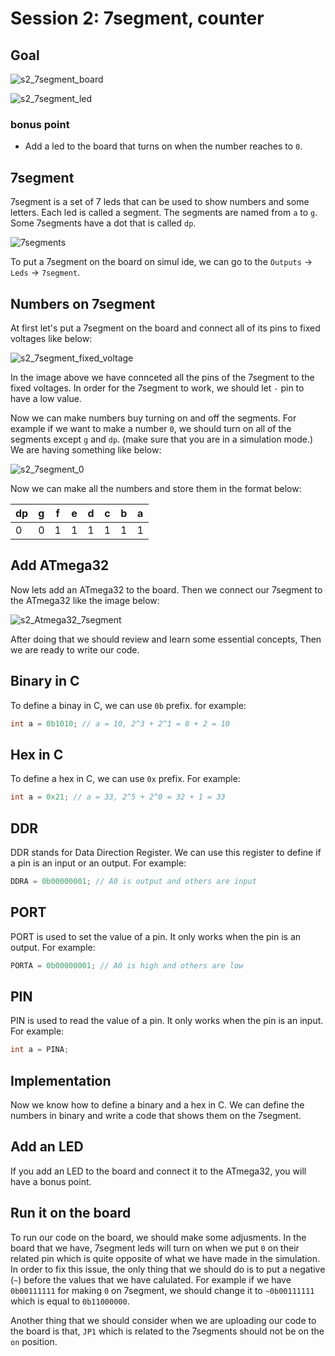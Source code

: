 # Session 2: 7segment, counter

## Goal

![s2_7segment_board](figures/s2_7segment_board.gif)

![s2_7segment_led](figures/s2_7segment_led.gif)

### bonus point

* Add a led to the board that turns on when the number reaches to `0`.

## 7segment

7segment is a set of 7 leds that can be used to show numbers and some letters.
Each led is called a segment.
The segments are named from `a` to `g`.
Some 7segments have a dot that is called `dp`.

![7segments](figures/s2_7segments.jpg)

To put a 7segment on the board on simul ide, we can go to the `Outputs` -> `Leds` -> `7segment`.

## Numbers on 7segment

At first let's put a 7segment on the board and connect all of its pins to fixed voltages like below:

![s2_7segment_fixed_voltage](figures/s2_7segment_fixed_voltage.png)

In the image above we have connceted all the pins of the 7segment to the fixed voltages.
In order for the 7segment to work, we should let `-` pin to have a low value.

Now we can make numbers buy turning on and off the segments.
For example if we want to make a number `0`, we should turn on all of the segments except `g` and `dp`.
(make sure that you are in a simulation mode.)
We are having something like below:

![s2_7segment_0](figures/s2_7segment_0.png)

Now we can make all the numbers and store them in the format below:

| dp | g | f | e | d | c | b | a |
|----|---|---|---|---|---|---|---|
| 0  | 0 | 1 | 1 | 1 | 1 | 1 | 1 |

## Add ATmega32

Now lets add an ATmega32 to the board.
Then we connect our 7segment to the ATmega32 like the image below:

![s2_Atmega32_7segment](figures/s2_Atmega32_7segment.png)

After doing that we should review and learn some essential concepts,
Then we are ready to write our code.

## Binary in C

To define a binay in C, we can use `0b` prefix.
for example:

```c
int a = 0b1010; // a = 10, 2^3 + 2^1 = 8 + 2 = 10
```

## Hex in C

To define a hex in C, we can use `0x` prefix.
For example:

```c
int a = 0x21; // a = 33, 2^5 + 2^0 = 32 + 1 = 33 
```

## DDR

DDR stands for Data Direction Register.
We can use this register to define if a pin is an input or an output.
For example:

```c
DDRA = 0b00000001; // A0 is output and others are input
```

## PORT

PORT is used to set the value of a pin.
It only works when the pin is an output.
For example:

```c
PORTA = 0b00000001; // A0 is high and others are low
```

## PIN

PIN is used to read the value of a pin.
It only works when the pin is an input.
For example:

```c
int a = PINA; 
```

## Implementation

Now we know how to define a binary and a hex in C.
We can define the numbers in binary and write a code that shows them on the 7segment.

## Add an LED

If you add an LED to the board and connect it to the ATmega32, you will have a bonus point.

## Run it on the board

To run our code on the board, we should make some adjusments.
In the board that we have, 7segment leds will turn on when we put
`0` on their related pin which is quite opposite of what we have made
in the simulation.
In order to fix this issue, the only thing that we should do is to
put a negative (`~`) before the values that we have calulated.
For example if we have `0b00111111` for making `0` on 7segment,
we should change it to `~0b00111111` which is equal to `0b11000000`.

Another thing that we should consider when we are uploading our code
to the board is that, `JP1` which is related to the 7segments should not
be on the `on` position.
